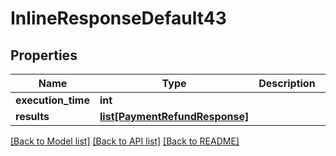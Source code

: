 # InlineResponseDefault43

## Properties
Name | Type | Description | Notes
------------ | ------------- | ------------- | -------------
**execution_time** | **int** |  | 
**results** | [**list[PaymentRefundResponse]**](PaymentRefundResponse.md) |  | 

[[Back to Model list]](../README.md#documentation-for-models) [[Back to API list]](../README.md#documentation-for-api-endpoints) [[Back to README]](../README.md)

